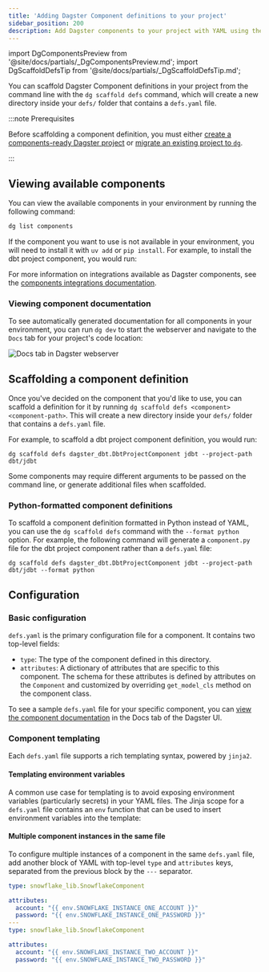 ```yaml
---
title: 'Adding Dagster Component definitions to your project'
sidebar_position: 200
description: Add Dagster components to your project with YAML using the dg scaffold defs command.
---
```


import DgComponentsPreview from '@site/docs/partials/\_DgComponentsPreview.md';
import DgScaffoldDefsTip from '@site/docs/partials/\_DgScaffoldDefsTip.md';

<DgComponentsPreview />

You can scaffold Dagster Component definitions in your project from the command line with the `dg scaffold defs` command, which will create a new directory inside your `defs/` folder that contains a `defs.yaml` file.

:::note Prerequisites

Before scaffolding a component definition, you must either [create a components-ready Dagster project](/guides/labs/dg/creating-a-project) or [migrate an existing project to `dg`](/guides/labs/dg/incrementally-adopting-dg/migrating-project).

:::

## Viewing available components

You can view the available components in your environment by running the following command:

```bash
dg list components
```

If the component you want to use is not available in your environment, you will need to install it with `uv add` or `pip install`. For example, to install the dbt project component, you would run:

<Tabs groupId="package-manager">
  <TabItem value="uv" label="uv">
    <CliInvocationExample path="docs_snippets/docs_snippets/guides/components/adding-components-to-project/1-uv-add-dbt.txt" />
  </TabItem>
  <TabItem value="pip" label="pip">
    <CliInvocationExample path="docs_snippets/docs_snippets/guides/components/adding-components-to-project/1-pip-add-dbt.txt" />
  </TabItem>
</Tabs>

For more information on integrations available as Dagster components, see the [components integrations documentation](/guides/labs/components/integrations).

### Viewing component documentation

To see automatically generated documentation for all components in your environment, you can run `dg dev` to start the webserver and navigate to the `Docs` tab for your project's code location:

<CliInvocationExample contents="dg dev" />

![Docs tab in Dagster webserver](/images/guides/labs/components/docs-in-UI.png)

## Scaffolding a component definition

Once you've decided on the component that you'd like to use, you can scaffold a definition for it by running `dg scaffold defs <component> <component-path>`. This will create a new directory inside your `defs/` folder that contains a `defs.yaml` file.

For example, to scaffold a dbt project component definition, you would run:

```
dg scaffold defs dagster_dbt.DbtProjectComponent jdbt --project-path dbt/jdbt
```

Some components may require different arguments to be passed on the command line, or generate additional files when scaffolded.

<DgScaffoldDefsTip />

### Python-formatted component definitions

To scaffold a component definition formatted in Python instead of YAML, you can use the `dg scaffold defs` command with the `--format python` option. For example, the following command will generate a `component.py` file for the dbt project component rather than a `defs.yaml` file:

```
dg scaffold defs dagster_dbt.DbtProjectComponent jdbt --project-path dbt/jdbt --format python
```

<CliInvocationExample path="docs_snippets/docs_snippets/guides/components/python-components/tree.txt" title="component.py" />

## Configuration

### Basic configuration

`defs.yaml` is the primary configuration file for a component. It contains two top-level fields:

- `type`: The type of the component defined in this directory.
- `attributes`: A dictionary of attributes that are specific to this component. The schema for these attributes is defined by attributes on the `Component` and customized by overriding `get_model_cls` method on the component class.

To see a sample `defs.yaml` file for your specific component, you can [view the component documentation](#viewing-component-documentation) in the Docs tab of the Dagster UI.

### Component templating

Each `defs.yaml` file supports a rich templating syntax, powered by `jinja2`.

#### Templating environment variables

A common use case for templating is to avoid exposing environment variables (particularly secrets) in your YAML files. The Jinja scope for a `defs.yaml` file contains an `env` function that can be used to insert environment variables into the template:

<CodeExample path="docs_snippets/docs_snippets/guides/components/integrations/fivetran-component/9-customized-component.yaml" title="my_project/defs/fivetran_ingest/defs.yaml" language="yaml" />

#### Multiple component instances in the same file

To configure multiple instances of a component in the same `defs.yaml` file, add another block of YAML with top-level `type` and `attributes` keys, separated from the previous block by the `---` separator.


```yaml
type: snowflake_lib.SnowflakeComponent

attributes:
  account: "{{ env.SNOWFLAKE_INSTANCE_ONE_ACCOUNT }}"
  password: "{{ env.SNOWFLAKE_INSTANCE_ONE_PASSWORD }}"
---
type: snowflake_lib.SnowflakeComponent

attributes:
  account: "{{ env.SNOWFLAKE_INSTANCE_TWO_ACCOUNT }}"
  password: "{{ env.SNOWFLAKE_INSTANCE_TWO_PASSWORD }}"
```
